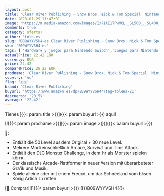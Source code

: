 ```yaml
---
layout: post
title: 'Clear River Publishing - Snow Bros. Nick & Tom Special  Nintendo Switch '
date: 2023-01-29 11:47:01
image: 'https://m.media-amazon.com/images/I/51AE1TPwMOL._SL500_._SL400_.jpg'
comments: true
category: ofertas
author: 'tole.es'
slug: 'B09WYYVSH4-es Clear River Publishing - Snow Bros. Nick & Tom Special...'
sku: 'B09WYYVSH4-es'
tags: [ 'Hardware y juegos para Nintendo Switch','Juegos para Nintendo Switch','Videojuegos','clear river publishing','nintendo','🇪🇸', ]
actualPrice: 22.42 EUR
currency: EUR
price: 22.42
comparePrice: 28.22 EUR
prodname: 'Clear River Publishing - Snow Bros. Nick & Tom Special  Nintendo Switch '
country: 'es'
flag: '🇪🇸'
brand: 'Clear River Publishing'
buyurl: 'https://www.amazon.es/dp/B09WYYVSH4/?tag=tolees-21'
descuento: '20.55'
average: '22.42'
---
```


Tienes [{{< param title >}}]({{< param buyurl >}}) aqui!

[![{{< param prodname >}}]({{< param image >}})]({{< param buyurl >}})

🔎:

- Enthält die 50 Level aus dem Original + 30 neue Level.
- Mehrere Modi einschließlich Arcade, Survival und Time Attack.
- Enthält den DLC Monster Challenge, in dem ihr als Monster spielen könnt.
- Der klassische Arcade-Plattformer in neuer Version mit überarbeiteter Grafik und Musik.
- Spiele alleine oder mit einem Freund, um das Schneeland vom bösen König Artich zu retten

[🛒 Comprar!!!]({{< param buyurl >}})
{{<world>}}B09WYYVSH4{{</world>}}
